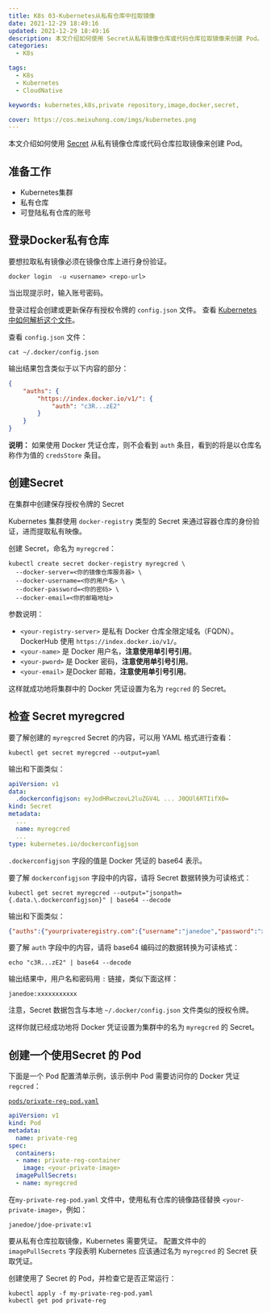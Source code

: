 ```yaml
---
title: K8s 03-Kubernetes从私有仓库中拉取镜像
date: 2021-12-29 18:49:16
updated: 2021-12-29 18:49:16
description: 本文介绍如何使用 Secret从私有镜像仓库或代码仓库拉取镜像来创建 Pod。
categories: 
  - K8s

tags: 
  - K8s
  - Kubernetes
  - CloudNative

keywords: kubernetes,k8s,private repository,image,docker,secret,

cover: https://cos.meixuhong.com/imgs/kubernetes.png
---
```



本文介绍如何使用 [Secret](https://kubernetes.io/zh/docs/concepts/configuration/secret/) 从私有镜像仓库或代码仓库拉取镜像来创建 Pod。

## 准备工作

- Kubernetes集群
- 私有仓库
- 可登陆私有仓库的账号

## 登录Docker私有仓库

要想拉取私有镜像必须在镜像仓库上进行身份验证。

```shell
docker login  -u <username> <repo-url>
```

当出现提示时，输入账号密码。

登录过程会创建或更新保存有授权令牌的 `config.json` 文件。 查看 [Kubernetes 中如何解析这个文件](https://kubernetes.io/zh/docs/concepts/containers/images#config-json)。

查看 `config.json` 文件：

```shell
cat ~/.docker/config.json
```

输出结果包含类似于以下内容的部分：

```json
{
    "auths": {
        "https://index.docker.io/v1/": {
            "auth": "c3R...zE2"
        }
    }
}
```

**说明：** 如果使用 Docker 凭证仓库，则不会看到 `auth` 条目，看到的将是以仓库名称作为值的 `credsStore` 条目。

## 创建Secret

在集群中创建保存授权令牌的 Secret

Kubernetes 集群使用 `docker-registry` 类型的 Secret 来通过容器仓库的身份验证，进而提取私有映像。

创建 Secret，命名为 `myregcred`：

```shell
kubectl create secret docker-registry myregcred \
  --docker-server=<你的镜像仓库服务器> \
  --docker-username=<你的用户名> \
  --docker-password=<你的密码> \
  --docker-email=<你的邮箱地址>
```

参数说明：

- `<your-registry-server>` 是私有 Docker 仓库全限定域名（FQDN）。 DockerHub 使用 `https://index.docker.io/v1/`。
- `<your-name>` 是 Docker 用户名，**注意使用单引号引用**。
- `<your-pword>` 是 Docker 密码，**注意使用单引号引用**。
- `<your-email>` 是Docker 邮箱，**注意使用单引号引用**。

这样就成功地将集群中的 Docker 凭证设置为名为 `regcred` 的 Secret。

## 检查 Secret myregcred

要了解创建的 `myregcred` Secret 的内容，可以用 YAML 格式进行查看：

```shell
kubectl get secret myregcred --output=yaml
```

输出和下面类似：

```yaml
apiVersion: v1
data:
  .dockerconfigjson: eyJodHRwczovL2luZGV4L ... J0QUl6RTIifX0=
kind: Secret
metadata:
  ...
  name: myregcred
  ...
type: kubernetes.io/dockerconfigjson
```

`.dockerconfigjson` 字段的值是 Docker 凭证的 base64 表示。

要了解 `dockerconfigjson` 字段中的内容，请将 Secret 数据转换为可读格式：

```shell
kubectl get secret myregcred --output="jsonpath={.data.\.dockerconfigjson}" | base64 --decode
```

输出和下面类似：

```json
{"auths":{"yourprivateregistry.com":{"username":"janedoe","password":"xxxxxxxxxxx","email":"jdoe@example.com","auth":"c3R...zE2"}}}
```

要了解 `auth` 字段中的内容，请将 base64 编码过的数据转换为可读格式：

```shell
echo "c3R...zE2" | base64 --decode
```

输出结果中，用户名和密码用 `:` 链接，类似下面这样：

```none
janedoe:xxxxxxxxxxx
```

注意，Secret 数据包含与本地 `~/.docker/config.json` 文件类似的授权令牌。

这样你就已经成功地将 Docker 凭证设置为集群中的名为 `myregcred` 的 Secret。

## 创建一个使用Secret 的 Pod

下面是一个 Pod 配置清单示例，该示例中 Pod 需要访问你的 Docker 凭证 `regcred`：

[`pods/private-reg-pod.yaml` ](https://raw.githubusercontent.com/kubernetes/website/main/content/zh/examples/pods/private-reg-pod.yaml)

```yaml
apiVersion: v1
kind: Pod
metadata:
  name: private-reg
spec:
  containers:
  - name: private-reg-container
    image: <your-private-image>
  imagePullSecrets:
  - name: myregcred
```

在`my-private-reg-pod.yaml` 文件中，使用私有仓库的镜像路径替换 `<your-private-image>`，例如：

```none
janedoe/jdoe-private:v1
```

要从私有仓库拉取镜像，Kubernetes 需要凭证。 配置文件中的 `imagePullSecrets` 字段表明 Kubernetes 应该通过名为 `myregcred` 的 Secret 获取凭证。

创建使用了 Secret 的 Pod，并检查它是否正常运行：

```shell
kubectl apply -f my-private-reg-pod.yaml
kubectl get pod private-reg
```
